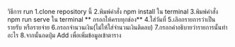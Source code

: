 วิธีการ run
1.clone repository นี้
2.พิมพ์คำสั่ง npm install ใน terminal
3.พิมพ์คำสั่ง npm run serve ใน  terminal
** กรอกให้ครบทุกช่อง**
4.ใส่วันที่
5.เลิอกรายการว่าเป็น รายรับ หรือรายจ่าย
6.กรอกจำนวนเงิน(ไม่ให้ใส่จำนวนเงินติดลบ)
7.กรอกคำอธิบายว่ารายการนั้นทำอะไร
8.จากนั้นกดปุ่ม Add เพื่อเพิ่มข้อมูลเข้าตาราง